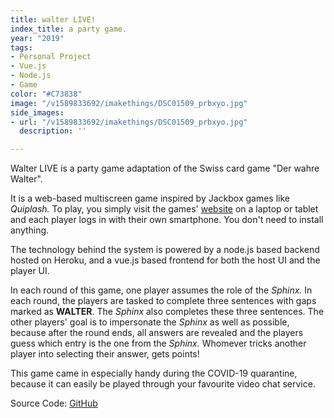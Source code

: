 ```yaml
---
title: walter LIVE!
index_title: a party game.
year: "2019"
tags:
- Personal Project
- Vue.js
- Node.js
- Game
color: "#C73838"
image: "/v1589833692/imakethings/DSC01509_prbxyo.jpg"
side_images:
- url: "/v1589833692/imakethings/DSC01509_prbxyo.jpg"
  description: ''

---
```

Walter LIVE is a party game adaptation of the Swiss card game "Der wahre Walter".

It is a web-based multiscreen game inspired by Jackbox games like _Quiplash._ To play, you simply visit the games' [website](walter.imakethings.ch) on a laptop or tablet and each player logs in with their own smartphone. You don't need to install anything.

The technology behind the system is powered by a node.js based backend hosted on Heroku, and a vue.js based frontend for both the host UI and the player UI.

In each round of this game, one player assumes the role of the _Sphinx._ In each round, the players are tasked to complete three sentences with gaps marked as **WALTER**. The _Sphinx_  also completes these three sentences. The other players' goal is to impersonate the _Sphinx_ as well as possible, because after the round ends, all answers are revealed and the players guess which entry is the one from the _Sphinx._ Whomever tricks another player into selecting their answer, gets points!

This game came in especially handy during the COVID-19 quarantine, because it can easily be played through your favourite video chat service.

Source Code: [GitHub](https://github.com/chdabre/walter-live)